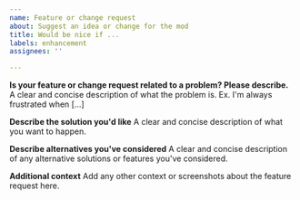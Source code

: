 ```yaml
---
name: Feature or change request
about: Suggest an idea or change for the mod
title: Would be nice if ...
labels: enhancement
assignees: ''

---
```


**Is your feature or change request related to a problem? Please describe.**
A clear and concise description of what the problem is. Ex. I'm always frustrated when [...]

**Describe the solution you'd like**
A clear and concise description of what you want to happen.

**Describe alternatives you've considered**
A clear and concise description of any alternative solutions or features you've considered.

**Additional context**
Add any other context or screenshots about the feature request here.
